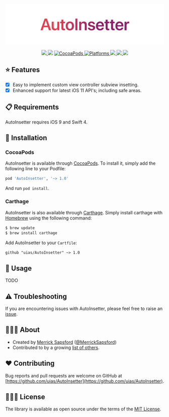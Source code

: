 <p align="center">
    <img src="Artwork/logo.png" width="890" alt="AutoInsetter"/>
</p>

<p align="center">
    <a href="https://travis-ci.org/uias/AutoInsetter">
        <img src="https://travis-ci.org/uias/AutoInsetter.svg?branch=master" />
    </a>
    <img src="https://img.shields.io/badge/Swift-4-orange.svg?style=flat" />
    <a href="https://cocoapods.org/pods/AutoInsetter">
        <img src="https://img.shields.io/cocoapods/v/AutoInsetter.svg" alt="CocoaPods" />
    </a>
	<a href="https://cocoapods.org/pods/AutoInsetter">
        <img src="https://img.shields.io/cocoapods/p/AutoInsetter.svg" alt="Platforms" />
    </a>
	<a href="https://github.com/Carthage/Carthage">
        <img src="https://img.shields.io/badge/Carthage-compatible-4BC51D.svg?style=flat" />
    </a>
	<a href="https://codecov.io/gh/uias/AutoInsetter">
        <img src="https://codecov.io/gh/uias/AutoInsetter/branch/master/graph/badge.svg" />
    </a>
	<a href="https://github.com/uias/AutoInsetter/releases">
        <img src="https://img.shields.io/github/release/uias/AutoInsetter.svg" />
    </a>
</p>

## ⭐️ Features
- [x] Easy to implement custom view controller subview insetting.
- [x] Enhanced support for latest iOS 11 API's; including safe areas.

## 📋 Requirements
AutoInsetter requires iOS 9 and Swift 4.

## 📲 Installation
### CocoaPods
AutoInsetter is available through [CocoaPods](http://cocoapods.org). To install it, simply add the following line to your Podfile:

```ruby
pod 'AutoInsetter', '~> 1.0'
```

And run `pod install`.

### Carthage
AutoInsetter is also available through [Carthage](https://github.com/Carthage/Carthage). Simply install carthage with [Homebrew](http://brew.sh/) using the following command:

```bash
$ brew update
$ brew install carthage
```

Add AutoInsetter to your `Cartfile`:

```ogdl
github "uias/AutoInsetter" ~> 1.0
```

## 🚀 Usage

TODO

## ⚠️ Troubleshooting
If you are encountering issues with AutoInsetter, please feel free to raise an [issue](https://github.com/uias/AutoInsetter/issues/new).

## 👨🏻‍💻 About
- Created by [Merrick Sapsford](https://github.com/msaps) ([@MerrickSapsford](https://twitter.com/MerrickSapsford))
- Contributed to by a growing [list of others](https://github.com/uias/AutoInsetter/graphs/contributors).

## ❤️ Contributing
Bug reports and pull requests are welcome on GitHub at [https://github.com/uias/AutoInsetter](https://github.com/uias/AutoInsetter).

## 👮🏻‍♂️ License
The library is available as open source under the terms of the [MIT License](http://opensource.org/licenses/MIT).
